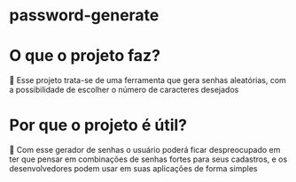 # password-generate
# O que o projeto faz?
🔧 Esse projeto trata-se de uma ferramenta que gera senhas aleatórias, com a possibilidade de escolher o número de caracteres desejados
# Por que o projeto é útil?
🤯 Com esse gerador de senhas o usuário poderá ficar despreocupado em ter que pensar em combinações de senhas
fortes para seus cadastros, e os desenvolvedores podem usar em suas aplicações de forma simples
